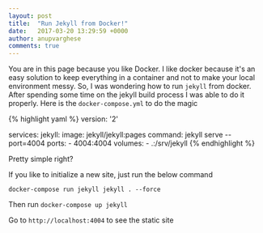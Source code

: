 ```yaml
---
layout: post
title:  "Run Jekyll from Docker!"
date:   2017-03-20 13:29:59 +0000
author: anupvarghese
comments: true
---
```

You are in this page because you like Docker. I like docker because it's an easy solution to keep everything in a container and not to make your local environment messy. So, I was wondering how to run `jekyll` from docker. After spending some time on the jekyll build process I was able to do it properly. Here is the `docker-compose.yml` to do the magic

{% highlight yaml %}
version: '2'

services:
  jekyll:
    image: jekyll/jekyll:pages
    command: jekyll serve --port=4004
    ports:
      - 4004:4004
    volumes:
      - .:/srv/jekyll
{% endhighlight %}

Pretty simple right?

If you like to initialize a new site, just run the below command

`docker-compose run jekyll jekyll . --force`

Then run `docker-compose up jekyll`

Go to `http://localhost:4004` to see the static site


